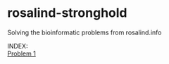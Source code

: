 # rosalind-stronghold
Solving the bioinformatic problems from rosalind.info


INDEX:
<br>
<a href="https://github.com/iSonik/rosalind-stronghold/blob/main/CountingDNANucleotides.py">Problem 1</a>
